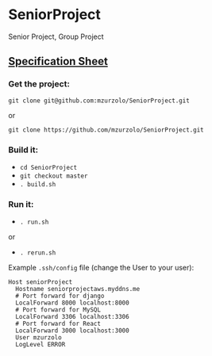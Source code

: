 # SeniorProject
Senior Project, Group Project
## [Specification Sheet](docs/SpecSheet.md)

### Get the project:
`git clone git@github.com:mzurzolo/SeniorProject.git`

or

`git clone https://github.com/mzurzolo/SeniorProject.git`

### Build it:
* `cd SeniorProject`
* `git checkout master`
* `. build.sh`

### Run it:
* `. run.sh`

or

* `. rerun.sh`


Example `.ssh/config` file (change the User to your user):

```
Host seniorProject
  Hostname seniorprojectaws.myddns.me
  # Port forward for django
  LocalForward 8000 localhost:8000
  # Port forward for MySQL
  LocalForward 3306 localhost:3306
  # Port forward for React
  LocalForward 3000 localhost:3000
  User mzurzolo
  LogLevel ERROR
```
